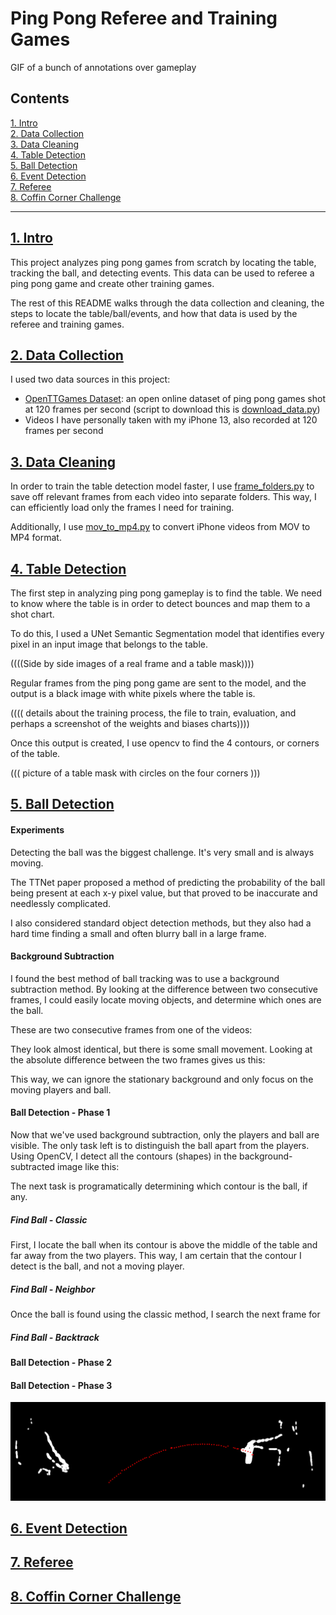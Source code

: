 # Ping Pong Referee and Training Games

GIF of a bunch of annotations over gameplay

## Contents
<!-- 
Intro
- loosely inspired by ttnet
- general flow of the project
Data Collection
- openttgames videos
- my own videos
Data Cleaning
- mov to mp4
- frame folders
Table Detection
- UNet architecture
- input/output
- augmentation/data cleaning
- training strategy/performance
Ball Detection
- go through the phases in the parent class
Event Detection
- bounces occur when ball goes down, up
- hits occur when ball goes left,right or right,left
Referee
- explain rules of ping pong and how parent info is enough to ref
Coffin Corner Challenge
- uses bounces to give players points
 -->

[1. Intro](#Intro)\
[2. Data Collection](#Data-Collection)\
[3. Data Cleaning](#Data-Cleaning)\
[4. Table Detection](#Table-Detection)\
[5. Ball Detection](#Ball-Detection)\
[6. Event Detection](#Event-Detection)\
[7. Referee](#Referee)\
[8. Coffin Corner Challenge](#Coffin-Corner-Challenge)


<hr>

## [1. Intro](/Intro/)
This project analyzes ping pong games from scratch by locating the table, tracking the ball, and detecting events.
This data can be used to referee a ping pong game and create other training games.

The rest of this README walks through the data collection and cleaning, the steps to locate the table/ball/events, and how that data is used by the referee and training games.

## [2. Data Collection](/Data_Collection/)
I used two data sources in this project:
- <a href="https://lab.osai.ai/">OpenTTGames Dataset</a>: an open online dataset of ping pong games shot at 120 frames per second
(script to download this is [download_data.py](/Data_Collection/download_data.py))
- Videos I have personally taken with my iPhone 13, also recorded at 120 frames per second

## [3. Data Cleaning](/Data_Cleaning/)
In order to train the table detection model faster, I use [frame_folders.py](/Data_Cleaning/frame_folders.py) to save off relevant frames from each video into separate folders.
This way, I can efficiently load only the frames I need for training.

Additionally, I use [mov_to_mp4.py](/Data_Cleaning/mov_to_mp4.py) to convert iPhone videos from MOV to MP4 format.


## [4. Table Detection](/Table_Detection/)
The first step in analyzing ping pong gameplay is to find the table.
We need to know where the table is in order to detect bounces and map them to a shot chart.

To do this, I used a UNet Semantic Segmentation model that identifies every pixel in an input image that belongs to the table.

((((Side by side images of a real frame and a table mask))))

Regular frames from the ping pong game are sent to the model, and the output is a black image with white pixels where the table is.

(((( details about the training process, the file to train, evaluation, and perhaps a screenshot of the weights and biases charts))))

Once this output is created, I use opencv to find the 4 contours, or corners of the table.

((( picture of a table mask with circles on the four corners )))

## [5. Ball Detection](/Ball_Detection/)
#### Experiments
Detecting the ball was the biggest challenge.
It's very small and is always moving.

The TTNet paper proposed a method of predicting the probability of the ball being present at each x-y pixel value, but that proved to be inaccurate and needlessly complicated.

I also considered standard object detection methods, but they also had a hard time finding a small and often blurry ball in a large frame.

#### Background Subtraction
I found the best method of ball tracking was to use a background subtraction method.
By looking at the difference between two consecutive frames, I could easily locate moving objects, and determine which ones are the ball.

These are two consecutive frames from one of the videos:
<!-- ! TWO FRAMES SIDE BY SIDE -->

They look almost identical, but there is some small movement.
Looking at the absolute difference between the two frames gives us this:
<!-- ! DIFFERENCE FRAME -->

This way, we can ignore the stationary background and only focus on the moving players and ball.

#### Ball Detection - Phase 1
<!-- classic, neighbor, backtracked -->
Now that we've used background subtraction, only the players and ball are visible.
The only task left is to distinguish the ball apart from the players.
Using OpenCV, I detect all the contours (shapes) in the background-subtracted image like this:
<!-- ! image of contours -->
The next task is programatically determining which contour is the ball, if any.

##### Find Ball - Classic
First, I locate the ball when its contour is above the middle of the table and far away from the two players.
This way, I am certain that the contour I detect is the ball, and not a moving player.

##### Find Ball - Neighbor
<!-- Once the ball is found using the classic method, I search the next frame for a similarly sized contour near the ball's contour from the previous frame. -->
Once the ball is found using the classic method, I search the next frame for 



##### Find Ball - Backtrack


#### Ball Detection - Phase 2
<!-- clean contours, find centers -->


#### Ball Detection - Phase 3
<!-- interpolate centers during events and within an arc, rejoin all the centers -->

<p align="center">
  <img src="./Misc/arc_dots_gif.gif" width=800 />
</p>


## [6. Event Detection](/Event_Detection/)


## [7. Referee](/Referee/)


## [8. Coffin Corner Challenge](/Coffin-Corner-Challenge/)

